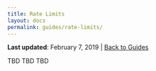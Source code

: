 ```yaml
---
title: Rate Limits
layout: docs
permalink: guides/rate-limits/
---
```


**Last updated**: February 7, 2019 \| [Back to Guides]({{site.baseurl}}/guides/)

TBD TBD TBD
